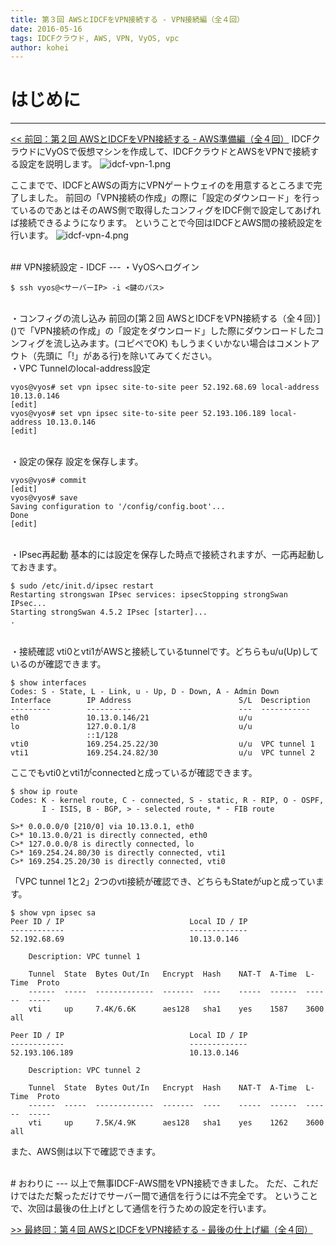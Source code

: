 ```yaml
---
title: 第３回 AWSとIDCFをVPN接続する - VPN接続編（全４回）
date: 2016-05-16
tags: IDCFクラウド, AWS, VPN, VyOS, vpc 
author: kohei
---
```


# はじめに
---
[<< 前回：第２回 AWSとIDCFをVPN接続する - AWS準備編（全４回）](http://qiita.com/kooohei/items/fbc6b32f5a70bf3cfa20)
IDCFクラウドにVyOSで仮想マシンを作成して、IDCFクラウドとAWSをVPNで接続する設定を説明します。
![idcf-vpn-1.png](https://qiita-image-store.s3.amazonaws.com/0/82090/9b15d672-f654-ab05-fb61-57cf8951b58e.png)

ここまでで、IDCFとAWSの両方にVPNゲートウェイのを用意するところまで完了しました。
前回の「VPN接続の作成」の際に「設定のダウンロード」を行っているのであとはそのAWS側で取得したコンフィグをIDCF側で設定してあげれば接続できるようになります。
ということで今回はIDCFとAWS間の接続設定を行います。
![idcf-vpn-4.png](https://qiita-image-store.s3.amazonaws.com/0/82090/2111d578-734d-ad00-1175-1c6bce14db14.png)


<br>
## VPN接続設定 - IDCF
---
・VyOSへログイン

```bash:コマンド
$ ssh vyos@<サーバーIP> -i <鍵のパス>
```

<br>
・コンフィグの流し込み
前回の[第２回 AWSとIDCFをVPN接続する（全４回）]()で「VPN接続の作成」の「設定をダウンロード」した際にダウンロードしたコンフィグを流し込みます。(コピペでOK)
もしうまくいかない場合はコメントアウト（先頭に「!」がある行)を除いてみてください。

<br>
・VPC Tunnelのlocal-address設定

```bash:コマンド
vyos@vyos# set vpn ipsec site-to-site peer 52.192.68.69 local-address 10.13.0.146
[edit]
vyos@vyos# set vpn ipsec site-to-site peer 52.193.106.189 local-address 10.13.0.146
[edit]
```

<br>
・設定の保存
設定を保存します。

```bash:コマンド
vyos@vyos# commit
[edit]
vyos@vyos# save
Saving configuration to '/config/config.boot'...
Done
[edit]
```

<br>
・IPsec再起動
基本的には設定を保存した時点で接続されますが、一応再起動しておきます。

```bash:コマンド
$ sudo /etc/init.d/ipsec restart
Restarting strongswan IPsec services: ipsecStopping strongSwan IPsec...
Starting strongSwan 4.5.2 IPsec [starter]...
.
```

<br>
・接続確認
vti0とvti1がAWSと接続しているtunnelです。どちらもu/u(Up)しているのが確認できます。

```bash:コマンド
$ show interfaces
Codes: S - State, L - Link, u - Up, D - Down, A - Admin Down
Interface        IP Address                        S/L  Description
---------        ----------                        ---  -----------
eth0             10.13.0.146/21                    u/u
lo               127.0.0.1/8                       u/u
                 ::1/128
vti0             169.254.25.22/30                  u/u  VPC tunnel 1
vti1             169.254.24.82/30                  u/u  VPC tunnel 2
```
ここでもvti0とvti1がconnectedと成っているが確認できます。

```bash:コマンド
$ show ip route
Codes: K - kernel route, C - connected, S - static, R - RIP, O - OSPF,
       I - ISIS, B - BGP, > - selected route, * - FIB route

S>* 0.0.0.0/0 [210/0] via 10.13.0.1, eth0
C>* 10.13.0.0/21 is directly connected, eth0
C>* 127.0.0.0/8 is directly connected, lo
C>* 169.254.24.80/30 is directly connected, vti1
C>* 169.254.25.20/30 is directly connected, vti0
```
「VPC tunnel 1と2」2つのvti接続が確認でき、どちらもStateがupと成っています。

```bash:コマンド
$ show vpn ipsec sa
Peer ID / IP                            Local ID / IP
------------                            -------------
52.192.68.69                            10.13.0.146

    Description: VPC tunnel 1

    Tunnel  State  Bytes Out/In   Encrypt  Hash    NAT-T  A-Time  L-Time  Proto
    ------  -----  -------------  -------  ----    -----  ------  ------  -----
    vti     up     7.4K/6.6K      aes128   sha1    yes    1587    3600    all

Peer ID / IP                            Local ID / IP
------------                            -------------
52.193.106.189                          10.13.0.146

    Description: VPC tunnel 2

    Tunnel  State  Bytes Out/In   Encrypt  Hash    NAT-T  A-Time  L-Time  Proto
    ------  -----  -------------  -------  ----    -----  ------  ------  -----
    vti     up     7.5K/4.9K      aes128   sha1    yes    1262    3600    all
```

また、AWS側は以下で確認できます。


<br>
# おわりに
---
以上で無事IDCF-AWS間をVPN接続できました。
ただ、これだけではただ繫っただけでサーバー間で通信を行うには不完全です。
ということで、次回は最後の仕上げとして通信を行うための設定を行います。

[>> 最終回：第４回 AWSとIDCFをVPN接続する - 最後の仕上げ編（全４回）](http://qiita.com/kooohei/items/6ba28436485096100161)

